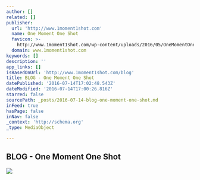 ```yaml
---
author: []
related: []
publisher:
  url: 'http://www.1moment1shot.com'
  name: One Moment One Shot
  favicon: >-
    http://www.1moment1shot.com/wp-content/uploads/2016/05/OneMomentOneShot_Logo.jpg
  domain: www.1moment1shot.com
keywords: []
description: ''
app_links: []
isBasedOnUrl: 'http://www.1moment1shot.com/blog'
title: BLOG - One Moment One Shot
datePublished: '2016-07-14T17:02:48.543Z'
dateModified: '2016-07-14T17:00:26.816Z'
starred: false
sourcePath: _posts/2016-07-14-blog-one-moment-one-shot.md
inFeed: true
hasPage: false
inNav: false
_context: 'http://schema.org'
_type: MediaObject

---
```

<article style=""><h1>BLOG - One Moment One Shot</h1><img src="http://www.1moment1shot.com/wp-content/uploads/2016/05/Strzalka_Kepler_Wedding_2015-204.jpg" /></article>